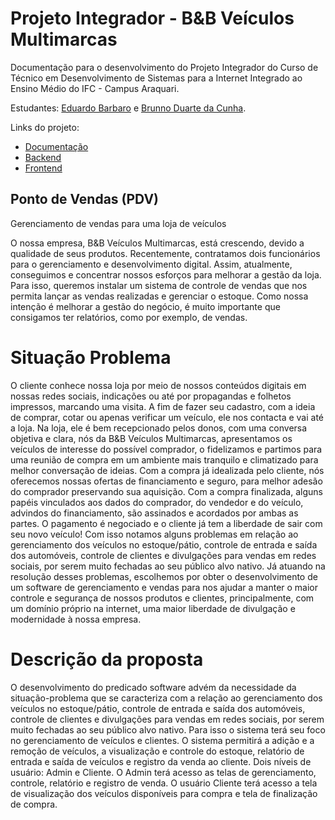 # Projeto Integrador - B&B Veículos Multimarcas

Documentação para o desenvolvimento do Projeto Integrador do Curso de Técnico em Desenvolvimento de Sistemas para a Internet Integrado ao Ensino Médio do IFC - Campus Araquari.

Estudantes: [Eduardo Barbaro](github.com/dudubarbaro) e [Brunno Duarte da Cunha](https://github.com/BrunnoDC).

Links do projeto:

-   [Documentação](github.com/dudubarbaro/pi-modelo)
-   [Backend]()
-   [Frontend]()

## Ponto de Vendas (PDV)

Gerenciamento de vendas para uma loja de veículos

O nossa empresa, B&B Veículos Multimarcas, está crescendo, devido a qualidade de seus produtos. Recentemente, contratamos dois funcionários para o gerenciamento e desenvolvimento digital.
Assim, atualmente, conseguimos e concentrar nossos esforços para melhorar a gestão da loja. Para isso, queremos instalar um sistema de controle de vendas que nos permita lançar as vendas realizadas e gerenciar o estoque. Como nossa intenção
é melhorar a gestão do negócio, é muito importante que consigamos ter
relatórios, como por exemplo, de vendas.

# Situação Problema

O cliente conhece nossa loja por meio de nossos conteúdos digitais em nossas redes sociais, indicações ou até por propagandas e folhetos impressos, marcando uma visita. A fim de fazer seu cadastro, com a ideia de comprar, cotar ou apenas verificar um veículo, ele nos contacta e vai até a loja.
Na loja, ele é bem recepcionado pelos donos, com uma conversa objetiva e clara, nós da B&B Veículos Multimarcas, apresentamos os veículos de interesse do possível comprador, o fidelizamos e partimos para uma reunião de compra em um ambiente mais tranquilo e climatizado para melhor conversação de ideias.
Com a compra já idealizada pelo cliente, nós oferecemos nossas ofertas de financiamento e seguro, para melhor adesão do comprador preservando sua aquisição. Com a compra finalizada, alguns papéis vinculados aos dados do comprador, do vendedor e do veículo, advindos do financiamento, são assinados e acordados por ambas as partes. O pagamento é negociado e o cliente já tem a liberdade de sair com seu novo veículo!
Com isso notamos alguns problemas em relação ao gerenciamento dos veículos no estoque/pátio, controle de entrada e saída dos automóveis, controle de clientes e divulgações para vendas em redes sociais, por serem muito fechadas ao seu público alvo nativo. 
Já atuando na resolução desses problemas, escolhemos por obter o desenvolvimento de um software de gerenciamento e vendas para nos ajudar a manter o maior controle e segurança de nossos produtos e clientes, principalmente, com um domínio próprio na internet, uma maior liberdade de divulgação e modernidade à nossa empresa.

# Descrição da proposta

O desenvolvimento do predicado software advém da necessidade da situação-problema que se caracteriza com a relação ao gerenciamento dos veículos no estoque/pátio, controle de entrada e saída dos automóveis, controle de clientes e divulgações para vendas em redes sociais, por serem muito fechadas ao seu público alvo nativo.
Para isso o sistema terá seu foco no gerenciamento de veículos e clientes. O sistema permitirá a adição e a remoção de veículos, a visualização e controle do estoque, relatório de entrada e saída de veículos e registro da venda ao cliente. Dois níveis de usuário: Admin e Cliente. O Admin terá acesso as telas de gerenciamento, controle, relatório e registro de venda. O usuário Cliente terá acesso a tela de visualização dos veículos disponíveis para compra e tela de finalização de compra.